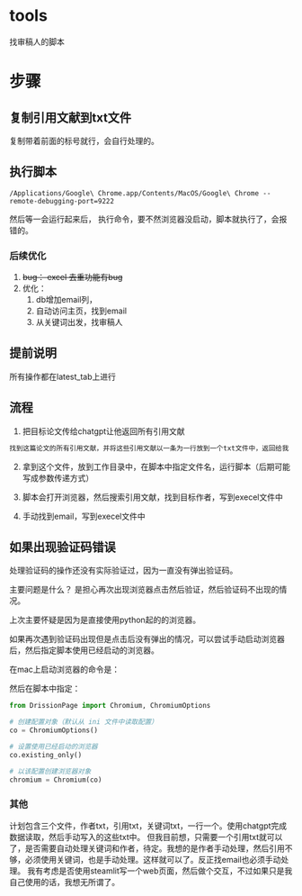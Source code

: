 # tools

找审稿人的脚本


# 步骤
## 复制引用文献到txt文件

复制带着前面的标号就行，会自行处理的。
## 执行脚本


```shell
/Applications/Google\ Chrome.app/Contents/MacOS/Google\ Chrome --remote-debugging-port=9222

```
然后等一会运行起来后， 执行命令，要不然浏览器没启动，脚本就执行了，会报错的。

### 后续优化
1. ~~bug： excel 去重功能有bug~~
2. 优化： 
   1. db增加email列，
   2. 自动访问主页，找到email
   3. 从关键词出发，找审稿人



## 提前说明

所有操作都在latest_tab上进行


## 流程
1. 把目标论文传给chatgpt让他返回所有引用文献
```markdown
找到这篇论文的所有引用文献，并将这些引用文献以一条为一行放到一个txt文件中，返回给我

```

2. 拿到这个文件，放到工作目录中，在脚本中指定文件名，运行脚本（后期可能写成参数传递方式）


3. 脚本会打开浏览器，然后搜索引用文献，找到目标作者，写到execel文件中
4. 手动找到email，写到execel文件中

## 如果出现验证码错误 
处理验证码的操作还没有实际验证过，因为一直没有弹出验证码。

主要问题是什么？ 是担心再次出现浏览器点击然后验证，然后验证码不出现的情况。

上次主要怀疑是因为是直接使用python起的的浏览器。

如果再次遇到验证码出现但是点击后没有弹出的情况，可以尝试手动启动浏览器后，然后指定脚本使用已经启动的浏览器。

在mac上启动浏览器的命令是：



然后在脚本中指定：

```python
from DrissionPage import Chromium, ChromiumOptions

# 创建配置对象（默认从 ini 文件中读取配置）
co = ChromiumOptions()

# 设置使用已经启动的浏览器
co.existing_only()

# 以该配置创建浏览器对象
chromium = Chromium(co)

```

### 其他
计划包含三个文件，作者txt，引用txt，关键词txt，一行一个。使用chatgpt完成数据读取，然后手动写入的这些txt中。
但我目前想，只需要一个引用txt就可以了，是否需要自动处理关键词和作者，待定。我想的是作者手动处理，然后引用不够，必须使用关键词，也是手动处理。这样就可以了。反正找email也必须手动处理。
我有考虑是否使用steamlit写一个web页面，然后做个交互，不过如果只是我自己使用的话，我想无所谓了。

